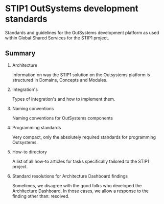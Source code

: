 # STIP1 OutSystems development standards

Standards and guidelines for the OutSystems development platform as used within Global Shared Services for the STIP1 project.

## Summary

1. Architecture

    Information on way the STIP1 solution on the Outsystems platform is structured in Domains, Concepts and Modules.

1. Integration's

    Types of integration's and how to implement them.

1. Naming conventions

    Naming conventions for OutSystems components

1. Programming standards

    Very compact, only the absolutely required standards for programming
Outsystems.

1. How-to directory
    
    A list of all how-to articles for tasks specifically tailored to the
STIP1 project.

1.  Standard resolutions for Architecture Dashboard findings
    
    Sometimes, we disagree with the good folks who developed the
Architecture Dashboard. In those cases, we allow a response to the
finding other than: resolved.
